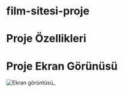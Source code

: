 # film-sitesi-proje




# Proje Özellikleri





# Proje Ekran Görünüsü
![Ekran görüntüsü_](https://github.com/mehmet-adgzl22/film-sitesi-proje/assets/169144147/d8431a20-00a6-4156-9fcd-3672dac3bdaa)



